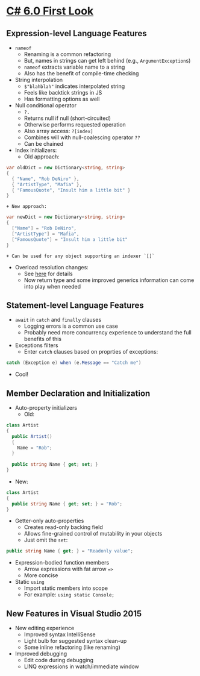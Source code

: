 # [C# 6.0 First Look](https://www.lynda.com/C-tutorials/C-6-0-First-Look/397759-2.html)
  
## Expression-level Language Features

  + `nameof`
    + Renaming is a common refactoring
    + But, names in strings can get left behind (e.g., `ArgumentException`s)
    + `nameof` extracts variable name to a string
    + Also has the benefit of compile-time checking
  + String interpolation
    + `$"blahblah"` indicates interpolated string
    + Feels like backtick strings in JS
    + Has formatting options as well
  + Null conditional operator
    + `?.`
    + Returns null if null (short-circuited)
    + Otherwise performs requested operation
    + Also array access: `?[index]`
    + Combines will with null-coalescing operator `??`
    + Can be chained
  + Index initializers:
    + Old approach:
    
```csharp
var oldDict = new Dictionary<string, string>
{
  { "Name", "Rob DeNiro" },
  { "ArtistType", "Mafia" },
  { "FamousQuote", "Insult him a little bit" }
}
```

    + New approach:
    
```csharp
var newDict = new Dictionary<string, string>
{
  ["Name"] = "Rob DeNiro",
  ["ArtistType"] = "Mafia",
  ["FamousQuote"] = "Insult him a little bit"
}
```

    + Can be used for any object supporting an indexer `[]`
  + Overload resolution changes:
    + See [here](https://stackoverflow.com/questions/35114291/c6s-improved-overload-resolution-clarification) for details
    + Now return type and some improved generics information can come into play when needed

## Statement-level Language Features

+ `await` in `catch` and `finally` clauses
  + Logging errors is a common use case
  + Probably need more concurrency experience to understand the full benefits of this
+ Exceptions filters
  + Enter `catch` clauses based on proprties of exceptions: 
  
```csharp
catch (Exception e) when (e.Message == "Catch me")
```
  
  + Cool!

## Member Declaration and Initialization

+ Auto-property initializers
  + Old:
  
```csharp
class Artist
{
  public Artist()
  {
    Name = "Rob";
  }
  
  public string Name { get; set; }
}
```
  
  + New: 
  
```csharp
class Artist
{
  public string Name { get; set; } = "Rob";
}
```
  
+ Getter-only auto-properties
  + Creates read-only backing field
  + Allows fine-grained control of mutability in your objects
  + Just omit the `set`:
  
```csharp
public string Name { get; } = "Readonly value";
```
  
+ Expression-bodied function members
  + Arrow expressions with fat arrow `=>`
  + More concise
+ Static `using`
  + Import static members into scope
  + For example: `using static Console;`
  
  
## New Features in Visual Studio 2015

  + New editing experience
    + Improved syntax IntelliSense
    + Light bulb for suggested syntax clean-up
    + Some inline refactoring (like renaming)
  + Improved debugging
    + Edit code during debugging
    + LINQ expressions in watch/immediate window
